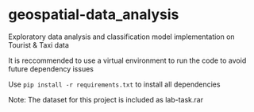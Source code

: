 # geospatial-data_analysis
Exploratory data analysis and classification model implementation on Tourist &amp; Taxi data

It is reccommended to use a virtual environment to run the code to avoid future dependency issues

Use `pip install -r requirements.txt` to install all dependencies 

Note: The dataset for this project is included as lab-task.rar

